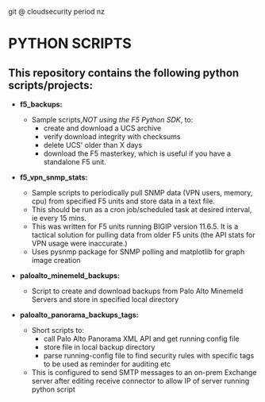 git @ cloudsecurity period nz


# PYTHON SCRIPTS


## This repository contains the following python scripts/projects:

- **f5_backups:**
  - Sample scripts,*NOT using the F5 Python SDK*, to:
    - create and download a UCS archive
    - verify download integrity with checksums
    - delete UCS' older than X days
    - download the F5 masterkey, which is useful if you have a standalone F5 unit.


- **f5_vpn_snmp_stats:**
  - Sample scripts to periodically pull SNMP data (VPN users, memory, cpu) from
    specified F5 units and store data in a text file.
  - This should be run as a cron job/scheduled task at desired interval, ie every 15 mins.
  - This was written for F5 units running BIGIP version 11.6.5. It is a tactical solution
    for pulling data from older F5 units (the API stats for VPN usage were inaccurate.)
  - Uses pysnmp package for SNMP polling and matplotlib for graph image creation


- **paloalto_minemeld_backups:**
  - Script to create and download backups from Palo Alto Minemeld Servers 
    and store in specified local directory


- **paloalto_panorama_backups_tags:**
  - Short scripts to:
    - call Palo Alto Panorama XML API and get running config file
    - store file in local backup directory
    - parse running-config file to find security rules with specific tags
      to be used as reminder for auditing etc
  - This is configured to send SMTP messages to an on-prem Exchange server after
    editing receive connector to allow IP of server running python script 

